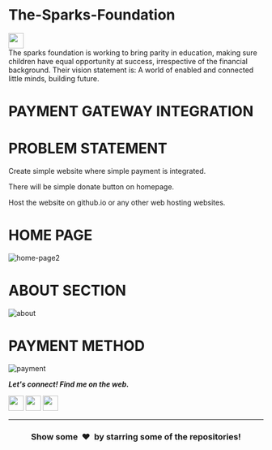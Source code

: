 # The-Sparks-Foundation
<img height="30" src="https://img.shields.io/badge/The Sparks Foundation-black.svg?&style=for-the-badge&logo=TheSparksFoundation&logoColor=blue" />
<br>
The sparks foundation is working to bring parity in education, making sure children have equal opportunity at success, irrespective of the financial background.
Their vision statement is: A world of enabled and connected little minds, building future.

# PAYMENT GATEWAY INTEGRATION
# PROBLEM STATEMENT
<p>Create simple website where simple payment is integrated.</p>
<p>There will be simple donate button on homepage.
<p>Host the website on github.io or any other web hosting websites.</p>

# HOME PAGE

![home-page2](https://user-images.githubusercontent.com/91311855/146755916-be2c33c8-c3cd-41f2-a727-ffa9c2c91fd8.png)

# ABOUT SECTION

![about](https://user-images.githubusercontent.com/91311855/146755654-bdc46767-b5ea-495d-b9bd-59943b7e652e.png)

# PAYMENT METHOD

![payment](https://user-images.githubusercontent.com/91311855/146756190-88270bc8-7423-419e-aadd-4a77082d4913.png)

  <b><i>Let's connect! Find me on the web.</i></b>

[<img height="30" src = "https://img.shields.io/badge/gmail-c14438?&style=for-the-badge&logo=gmail&logoColor=white">][gmail] 
[<img height="30" src="https://img.shields.io/badge/linkedin-blue.svg?&style=for-the-badge&logo=linkedin&logoColor=white" />][LinkedIn]
[<img height="30" src="https://img.shields.io/badge/github-black.svg?&style=for-the-badge&logo=github&logoColor=white" />][Github]
<br />
<hr />


[gmail]: mailto:vivekmodak@gmail.com
[linkedin]: https://www.linkedin.com/in/vivek-modak-b740651b7/
[github]: https://github.com/vivekmodak3/


<h3 align="center">Show some &nbsp;❤️&nbsp; by starring some of the repositories!</h3>


